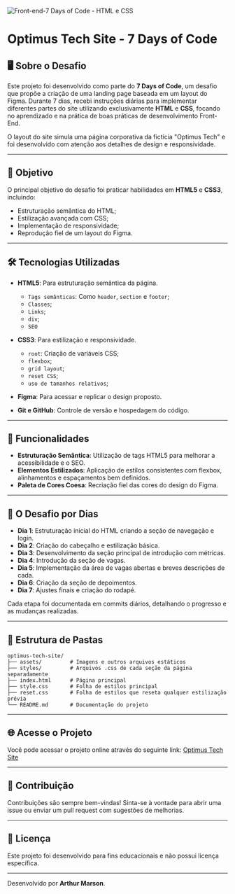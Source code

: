 ![Front-end-7 Days of Code - HTML e CSS](https://github.com/user-attachments/assets/99fe3e20-9ea2-4106-8124-26c67e7d7eeb)

# Optimus Tech Site - 7 Days of Code

## 🖥️ Sobre o Desafio
Este projeto foi desenvolvido como parte do **7 Days of Code**, um desafio que propõe a criação de uma landing page baseada em um layout do Figma. Durante 7 dias, recebi instruções diárias para implementar diferentes partes do site utilizando exclusivamente **HTML** e **CSS**, focando no aprendizado e na prática de boas práticas de desenvolvimento Front-End.

O layout do site simula uma página corporativa da fictícia "Optimus Tech" e foi desenvolvido com atenção aos detalhes de design e responsividade.

---

## 🎯 Objetivo
O principal objetivo do desafio foi praticar habilidades em **HTML5** e **CSS3**, incluindo:
- Estruturação semântica do HTML;
- Estilização avançada com CSS;
- Implementação de responsividade;
- Reprodução fiel de um layout do Figma.

---

## 🛠️ Tecnologias Utilizadas
- **HTML5**: Para estruturação semântica da página.
  - `Tags semânticas`: Como `header`, `section` e `footer`;
  - `Classes`;
  - `Links`;
  - `div`;
  - `SEO`
    
- **CSS3**: Para estilização e responsividade.
  - `root`: Criação de variáveis CSS;
  - `flexbox`;
  - `grid layout`;
  - `reset CSS`;
  - `uso de tamanhos relativos`;
    
- **Figma**: Para acessar e replicar o design proposto.
- **Git e GitHub**: Controle de versão e hospedagem do código.

---

## 🚀 Funcionalidades
- **Estruturação Semântica**: Utilização de tags HTML5 para melhorar a acessibilidade e o SEO.
- **Elementos Estilizados**: Aplicação de estilos consistentes com flexbox, alinhamentos e espaçamentos bem definidos.
- **Paleta de Cores Coesa**: Recriação fiel das cores do design do Figma.

---

## 📅 O Desafio por Dias
- **Dia 1**: Estruturação inicial do HTML criando a seção de navegação e login.
- **Dia 2**: Criação do cabeçalho e estilização básica.
- **Dia 3**: Desenvolvimento da seção principal de introdução com métricas.
- **Dia 4**: Introdução da seção de vagas.
- **Dia 5**: Implementação da área de vagas abertas e breves descrições de cada.
- **Dia 6**: Criação da seção de depoimentos.
- **Dia 7**: Ajustes finais e criação do rodapé.

Cada etapa foi documentada em commits diários, detalhando o progresso e as mudanças realizadas.

---

## 📂 Estrutura de Pastas
```
optimus-tech-site/
├── assets/         # Imagens e outros arquivos estáticos
├── styles/         # Arquivos .css de cada seção da página separadamente
├── index.html      # Página principal
├── style.css       # Folha de estilos principal
├── reset.css       # Folha de estilos que reseta qualquer estilização prévia
└── README.md       # Documentação do projeto
```

---

## 🌐 Acesse o Projeto
Você pode acessar o projeto online através do seguinte link:
[Optimus Tech Site](https://optimus-tech-site-seven.vercel.app)

---

## 🤝 Contribuição
Contribuições são sempre bem-vindas! Sinta-se à vontade para abrir uma issue ou enviar um pull request com sugestões de melhorias.

---

## 📜 Licença
Este projeto foi desenvolvido para fins educacionais e não possui licença específica.

---

Desenvolvido por **Arthur Marson**.
